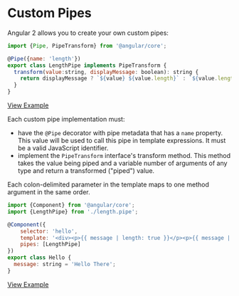 # Custom Pipes #

Angular 2 allows you to create your own custom pipes:

```javascript
import {Pipe, PipeTransform} from '@angular/core';

@Pipe({name: 'length'})
export class LengthPipe implements PipeTransform {
  transform(value:string, displayMessage: boolean): string {
    return displayMessage ? `${value} ${value.length}` : `${value.length}`
  }
}
```
[View Example](http://plnkr.co/edit/HFxvxiv3XibvDzbQkfhG?p=preview)

Each custom pipe implementation must:

* have the `@Pipe` decorator with pipe metadata that has a `name` property. This value will be used to
call this pipe in template expressions. It must be a valid JavaScript identifier.
* implement the `PipeTransform` interface's transform method. This method takes the value being piped
and a variable number of arguments of any type and return a transformed ("piped") value.

Each colon-delimited parameter in the template maps to one method argument in the same order.

```javascript
import {Component} from '@angular/core';
import {LengthPipe} from './length.pipe';

@Component({
	selector: 'hello',
	template: '<div><p>{{ message | length: true }}</p><p>{{ message | length: false }}</p></div>',
	pipes: [LengthPipe]
})
export class Hello {
  message: string = 'Hello There';
}
```
[View Example](http://plnkr.co/edit/GhvTYRwESG9QAdw0eBc3?p=preview)
